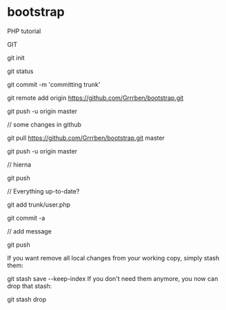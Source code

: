 bootstrap
=========

PHP tutorial


GIT

git init

git status

git commit -m 'committing trunk'

git remote add origin https://github.com/Grrrben/bootstrap.git

git push -u origin master

// some changes in github

git pull https://github.com/Grrrben/bootstrap.git master

git push -u origin master

// hierna

git push

// Everything up-to-date?

git add trunk/user.php

git commit -a

// add message

git push


If you want remove all local changes from your working copy, simply stash them:

git stash save --keep-index
If you don't need them anymore, you now can drop that stash:

git stash drop





